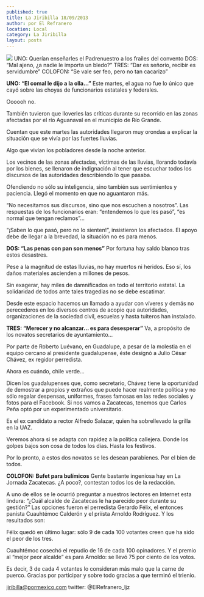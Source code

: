 ```yaml
---
published: true
title: La Jiribilla 18/09/2013
author: por El Refranero
location: Local
category: La Jiribilla
layout: posts
---
```


![](http://i.imgur.com/qWMhLp3m.jpg)
UNO: Querían enseñarles el Padrenuestro a los frailes del convento
DOS: “Mal ajeno, ¿a nadie le importa un bledo?” 
TRES: “Dar es señorío, recibir es servidumbre” 
COLOFON: “Se vale ser feo, pero no tan cacarizo” 

**UNO: “El comal le dijo a la olla…”**
Este martes, el agua no fue lo único que cayó sobre las choyas de funcionarios estatales y federales.

Oooooh no.

También tuvieron que lloverles las críticas durante su recorrido en las zonas afectadas por el río Aguanaval en el municipio de Río Grande.

Cuentan que este martes las autoridades llegaron muy orondas a explicar la situación que se vivía por las fuertes lluvias.

Algo que vivían los pobladores desde la noche anterior.

Los vecinos de las zonas afectadas, víctimas de las lluvias, llorando todavía por los bienes, se llenaron de indignación al tener que escuchar todos los discursos de las autoridades describiendo lo que pasaba.

Ofendiendo no sólo su inteligencia, sino también sus sentimientos y paciencia.
Llegó el momento en que no aguantaron más.

“No necesitamos sus discursos, sino que nos escuchen a nosotros”.
Las respuestas de los funcionarios eran: “entendemos lo que les pasó”, “es normal que tengan reclamos”…

“¡Saben lo que pasó, pero no lo sienten!”, insistieron los afectados.
El apoyo debe de llegar a la brevedad, la situación no es para menos. 

**DOS: “Las penas con pan son menos”**
Por fortuna hay saldo blanco tras estos desastres.

Pese a la magnitud de estas lluvias, no hay muertos ni heridos.
Eso sí, los daños materiales ascienden a millones de pesos.

Sin exagerar, hay miles de damnificados en todo el territorio estatal.
La solidaridad de todos ante tales tragedias no se debe escatimar.

Desde este espacio hacemos un llamado a ayudar con víveres y demás no perecederos en los diversos centros de acopio que autoridades, organizaciones de la sociedad civil, escuelas y hasta tuiteros han instalado.

**TRES: “Merecer y no alcanzar… es para desesperar”**
Va, a propósito de los novatos secretarios de ayuntamiento…

Por parte de Roberto Luévano, en Guadalupe, a pesar de la molestia en el equipo cercano al presidente guadalupense, éste designó a Julio César Chávez, ex regidor perredista.

Ahora es cuándo, chile verde…

Dicen los guadalupenses que, como secretario, Chávez tiene la oportunidad de demostrar a propios y extraños que puede hacer realmente política y no sólo regalar despensas, uniformes, frases famosas en las redes sociales y fotos para el Facebook.
Si nos vamos a Zacatecas, tenemos que Carlos Peña optó por un experimentado universitario.

Es el ex candidato a rector Alfredo Salazar, quien ha sobrellevado la grilla en la UAZ.

Veremos ahora si se adapta con rapidez a la política callejera.
Donde los golpes bajos son cosa de todos los días.
Hasta los festivos.

Por lo pronto, a estos dos novatos se les desean parabienes.
Por el bien de todos.

**COLOFON: Bufet para bulímicos**
Gente bastante ingeniosa hay en La Jornada Zacatecas.
¿A poco?, contestan todos los de la redacción.

A uno de ellos se le ocurrió preguntar a nuestros lectores en Internet esta lindura:
“¿Cuál alcalde de Zacatecas le ha parecido peor durante su gestión?”
Las opciones fueron el perredista Gerardo Félix, el entonces panista Cuauhtémoc Calderón y el priísta Arnoldo Rodríguez.
Y los resultados son:

Félix quedó en último lugar: sólo 9 de cada 100 votantes creen que ha sido el peor de los tres.

Cuauhtémoc cosechó el repudio de 16 de cada 100 opinadores.
Y el premio al “mejor peor alcalde” es para Arnoldo: se llevó 75 por ciento de los votos.

Es decir, 3 de cada 4 votantes lo consideran más malo que la carne de puerco.
Gracias por participar y sobre todo gracias a que terminó el trienio.

jiribilla@pormexico.com
twitter: @ElRefranero_ljz

